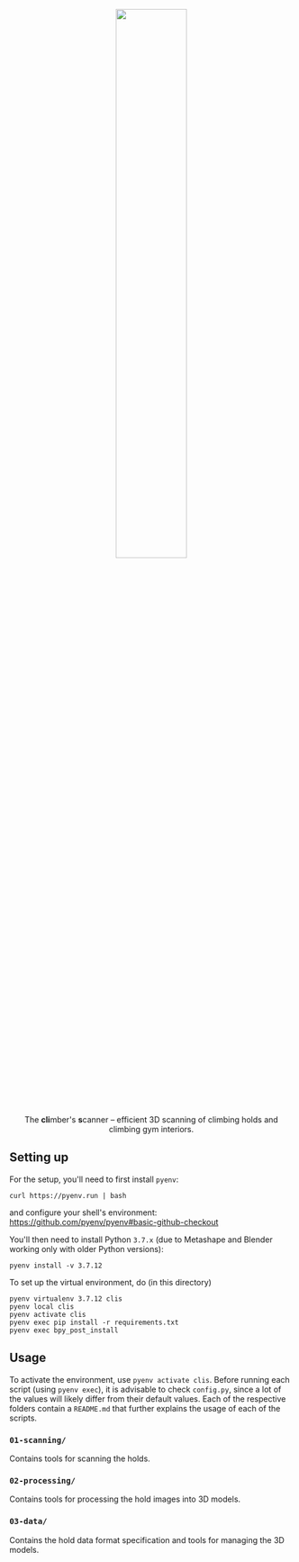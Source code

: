<p align="center" width="100%">
<img width="50%" src="https://raw.githubusercontent.com/Climber-Apps/Clis/master/logo.svg">
</p>

<p align="center" width="100%">
The <strong>cli</strong>mber's <strong>s</strong>canner – efficient 3D scanning of climbing holds and climbing gym interiors.
</p>

## Setting up
For the setup, you'll need to first install `pyenv`:

```
curl https://pyenv.run | bash
```

and configure your shell's environment: https://github.com/pyenv/pyenv#basic-github-checkout

You'll then need to install Python `3.7.x` (due to Metashape and Blender working only with older Python versions):

```
pyenv install -v 3.7.12
```

To set up the virtual environment, do (in this directory)

```
pyenv virtualenv 3.7.12 clis
pyenv local clis
pyenv activate clis
pyenv exec pip install -r requirements.txt
pyenv exec bpy_post_install
```

## Usage
To activate the environment, use `pyenv activate clis`. Before running each script (using `pyenv exec`), it is advisable to check `config.py`, since a lot of the values will likely differ from their default values. Each of the respective folders contain a `README.md` that further explains the usage of each of the scripts.

### `01-scanning/`
Contains tools for scanning the holds.

### `02-processing/`
Contains tools for processing the hold images into 3D models.

### `03-data/`
Contains the hold data format specification and tools for managing the 3D models.
